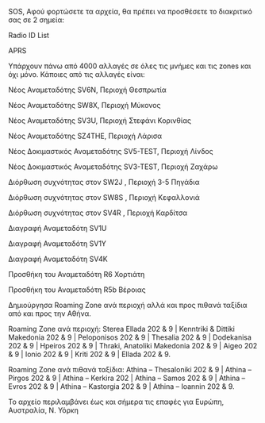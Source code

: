 SOS, Αφού φορτώσετε τα αρχεία, θα πρέπει να προσθέσετε το διακριτικό σας σε 2 σημεία:

Radio ID List

APRS

Υπάρχουν πάνω από 4000 αλλαγές σε όλες τις μνήμες και τις zones και όχι μόνο. Κάποιες από τις αλλαγές είναι:

Νέος Αναμεταδότης SV6N, Περιοχή Θεσπρωτία

Νέος Αναμεταδότης SW8X, Περιοχή Μύκονος

Νέος Αναμεταδότης SV3U, Περιοχή Στεφάνι Κορινθίας

Νέος Αναμεταδότης SZ4THE, Περιοχή Λάρισα

Νέος Δοκιμαστικός Αναμεταδότης SV5-TEST, Περιοχή Λίνδος

Νέος Δοκιμαστικός Αναμεταδότης SV3-TEST, Περιοχή Ζαχάρω

Διόρθωση συχνότητας στον SW2J , Περιοχή 3-5 Πηγάδια

Διόρθωση συχνότητας στον SW8S , Περιοχή Κεφαλλονιά

Διόρθωση συχνότητας στον SV4R , Περιοχή Καρδίτσα

Διαγραφή Αναμεταδότη SV1U 

Διαγραφή Αναμεταδότη SV1Y

Διαγραφή Αναμεταδότη SV4K

Προσθήκη του Αναμεταδότη R6 Χορτιάτη

Προσθήκη του Αναμεταδότη R5b Βέροιας

Δημιούργησα Roaming Zone ανά περιοχή αλλά και προς πιθανά ταξίδια από και προς την Αθήνα.

Roaming Zone ανά περιοχή: Sterea Ellada 202 & 9 | Kenntriki & Dittiki Makedonia 202 & 9 | Peloponisos 202 & 9 | Thesalia 202 & 9 | Dodekanisa 202 & 9 | Hpeiros 202 & 9 | Thraki, Anatoliki Makedonia 202 & 9 | Aigeo 202 & 9 | Ionio 202 & 9 | Kriti 202 & 9 | Ellada 202 & 9.

Roaming Zone ανά πιθανά ταξίδια: Athina – Thesaloniki 202 & 9 | Athina – Pirgos 202 & 9 | Athina – Kerkira 202 | Athina – Samos 202 & 9 | Athina – Evros 202 & 9 |  Athina – Kastorgia 202 & 9 | Athina – Ioannin 202 & 9.

Το αρχείο περιλαμβάνει έως και σήμερα τις επαφές για Ευρώπη, Αυστραλία, Ν. Υόρκη

